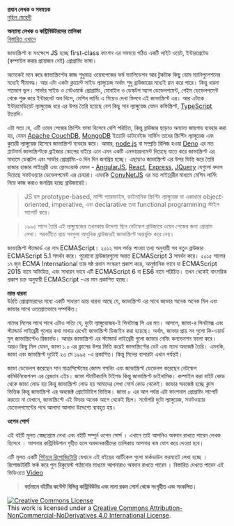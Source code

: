 **প্রধান লেখক ও সমন্বয়ক**   
[নুহিল মেহেদী](https://nuhil.net/)   

**অন্যান্য লেখক ও কন্ট্রিবিউটরদের তালিকা**  
[বিস্তারিত এখানে](https://github.com/howtocode-dev/js.howtocode.dev/graphs/contributors?type=a)   

জাভাস্ক্রিপ্ট বা সংক্ষেপে JS হচ্ছে first-class ফাংশন এর সমন্বয়ে গঠিত একটি লাইট ওয়েট, ইন্টারপ্রেটেড (কম্পাইল করার প্রয়োজন নেই) প্রোগ্রামিং ভাষা। 

অনেকেই মনে করে জাভাস্ক্রিপ্টের কাজ শুধুমাত্র ওয়েবপেজের ফর্ম ভ্যালিডেশন আর টুকটাক কিছু ডোম ম্যানিপুলেশনের মধ্যেই সীমাবদ্ধ। আর এটা একটা ক্লায়েন্ট সাইড ল্যাঙ্গুয়েজ অর্থাৎ শুধু ব্রাউজারের মধ্যেই রান করে পারে। কিন্তু ধারনা শতভাগ ভুল। সার্ভার সাইড ও নেটওয়ার্ক প্রোগ্রামিং, মোবাইল ও ডেস্কটপ অ্যাপ ডেভেলপমেন্ট, গেইম ডেভেলপমেন্ট থেকে শুরু করে ইন্টারনেট অব থিংস, মেশিন লার্নিং এ গিয়েও দেখা মিলবে এই জাভাস্ক্রিপ্ট এর। আর এটাকে ইন্টারমেডিয়েট ল্যাঙ্গুয়েজ ধরে এর উপর তৈরি হয়েছে বেশ কিছু সাব ল্যাঙ্গুয়েজ যেমন কফিস্ক্রিপ্ট, [TypeScript](https://www.typescriptlang.org/) ইত্যাদি। 

এটা সত্য যে, এটি ওয়েব পেজের স্ক্রিপ্টিং ভাষা হিসেবে বেশি পরিচিত, কিন্তু ব্রাউজার ছাড়াও অন্যান্য জায়গায় ব্যবহার করা হয়, যেমন [Apache CouchDB](http://couchdb.apache.org/), [MongoDB](https://www.mongodb.com/) ইত্যাদি ডাটাবেইজ সার্ভিস তাদের স্ক্রিপ্টিং ল্যাঙ্গুয়েজ এবং কুয়েরী ল্যাঙ্গুয়েজ হিসেবে জাভাস্ক্রিপ্ট ব্যবহার করে। আবার, [node.js](https://nodejs.org/en/) বা সম্প্রতি রিলিজ হওয়া [Deno](https://deno.land/) এর মত প্ল্যাটফর্ম জাভাস্ক্রিপ্টকে ব্রাইজার স্কোপের বাইরে এনে এমন একটি এনভায়রনমেন্ট দিয়েছে যাতে করে জাভাস্ক্রিপ্ট এর মাধ্যমে ডেক্সটপ এবং সার্ভার প্রোগ্রামিং-ও দিন দিন জনপ্রিয় হচ্ছে। এছাড়াও জাভাস্ক্রিপ্ট এর উপর ভিত্তি করে তৈরি হাজার হাজার লাইব্রেরী এবং ফ্রেমওয়ার্ক যেমন - [AngularJS](https://angularjs.org/), [React](https://facebook.github.io/react/), [Express](https://expressjs.com/), [JQuery](https://jquery.com/) যেগুলো বদলে দিয়েছে সফটওয়্যার ডেভেলপমেন্ট এর চেহারা। এমনকি [ConvNetJS](https://github.com/karpathy/convnetjs) এর মত লাইব্রেরীর মাধ্যমে মেশিন লার্নিং নিয়ে কাজ করাও জনপ্রিয় হচ্ছে ব্রাউজারেই।   

> JS হল prototype-based, মাল্টি প্যারাডাইম, ডাইনামিক স্ক্রিপ্টিং ল্যাঙ্গুয়েজ যা একাধারে object-oriented, imperative, এবং declarative তথা functional programming স্টাইল সাপোর্ট করে।  

> ১৯৯৫ সালে তৈরি এই ল্যঙ্গুয়েজের তখনকার উদ্দেশ্য ছিল নেটস্কেপ ব্রাউজারে ওয়েব পেজের জন্য প্রোগ্রাম লেখা। পরবর্তীতে প্রায় সবগুলা আধুনিক ব্রাউজারই জাভাস্ক্রিপ্ট অন্তর্ভুক্ত করে নেয়।  

জাভাস্ক্রিপ্ট স্ট্যান্ডার্ড এর নাম ECMAScript। ২০১২ সাল পর্যন্ত পাওয়া তথ্য অনুযায়ী সব নতুন ব্রাউজার ECMAScript 5.1 সমর্থন করে। পুরোনো ব্রাউজারগুলো অন্তত ECMAScript 3 সমর্থন করে। ২০১৫ সালের ১৭ জুন ECMA International তার ষষ্ঠ প্রধান সংস্করণ প্রকাশ করে, আনুষ্ঠানিক ভাবে যা ECMAScript 2015 নামে অভিহিত, এবং সাধারন ভাবে এটি ECMAScript 6 বা ES6 নামে পরিচিত। তখন থেকেই বাৎসরিক প্রকাশ চক্র অনুযায়ী ECMAScript -এর মান প্রকাশিত হচ্ছে।  

**ভ্রান্ত ধারনা**  
উঠতি প্রোগ্রামারদের মধ্যে একটি সাধারণ ভ্রান্ত ধারনা আছে যে, জাভাস্ক্রিপ্ট এর সাথে জাভার অনেক অনেক মিল এবং জাভার সাথে ওতপ্রোতভাবে সম্পর্কিত।  

নামের মিলের সাথে সাথে এটাও সত্যি যে, দুটো ল্যাঙ্গুয়েজের-ই সিনট্যাক্স সি এর মত। আসলে, জাভা-র সিনট্যাক্স এবং স্ট্যান্ডার্ড লাইব্রেরী গুলোর কথা মাথায় রেখেই জাভাস্ক্রিপ্ট ডিজাইন করা হয়েছে। অর্থাৎ, জাভার প্রায় সব গুলো কি-ওয়ার্ড মুল জাভাস্ক্রিপ্টেও রিজার্ভড। আবার জাভাস্ক্রিপ্ট এর স্ট্যান্ডার্ড লাইব্রেরী গুলো জাভার নেমিং কনভেনশন ফলো করে। আরও কিছু মিল যেমন, জাভা ১.০ এর ক্লাসের উপর ভিত্তি করেই জাভাস্ক্রিপ্টের ডেট এবং ম্যাথ অবজেক্ট তৈরি। এমনকি, জাভা এবং জাভস্ক্রিপ্ট দুটোই ২৩ মে ১৯৯৫ -এ প্রকাশিত। কিন্তু মিলের ব্যপারটা এখান পর্যন্তই।  

জাভা ডেভেলপ করেছেন সান মাক্রসিস্টেমের জেমস গসলিং এবং জাভাস্ক্রিপ্ট ডেভেলপ করেছেন নেটস্কেপ কমিউনিকেশনস এর ব্রেন্ড্যান এইচ। জাভা স্ট্যাটিক্যালি টাইপড কিন্তু জাভাস্ক্রিপ্ট ডাইনামিক। কম্পাইল করা বাইট কোড থেকে জাভা লোড হয় কিন্তু জাভাস্ক্রিপ্ট লোড হয় আমাদের লেখা সোর্স কোড থেকেই। জাভার অবজেক্ট হচ্ছে ক্লাস ভিত্তিক কিন্তু জাভাস্ক্রিপ্ট এর অবজেক্ট প্রোটোটাইপ ভিত্তিক। জাভা ৮ এর আগ পর্যন্ত এটা ফাংশনাল প্রোগ্রামিং সাপোর্ট করতো না যেখানে, জাভাস্ক্রিপ্টে এই ফিচার অনেক আগে থেকেই ছিল। সর্বোপরি দুটো ল্যাঙ্গুয়েজ, সফটওয়্যার ডেভেলপমেন্টের পথে আলাদা আলাদা উদ্দেশ্যে ব্যবহৃত হয়।  

**ওপেন সোর্স**   

এই বইটি মূলত স্বেচ্ছাশ্রমে লেখা এবং বইটি সম্পূর্ন ওপেন সোর্স । এখানে তাই আপনিও অবদান রাখতে পারেন লেখক হিসেবে । আপনার কন্ট্রিবিউশান গৃহীত হলে অবদানকারীদের তালিকায় আপনার নাম যোগ করে দেওয়া হবে।

এটি মূলত একটি [গিটহাব রিপোজিটোরি](https://github.com/howtocode-dev/js.howtocode.dev)  যেখানে এই বইয়ের আর্টিকেল গুলো মার্কডাউন ফরম্যাটে লেখা হচ্ছে । রিপোজটরিটি ফর্ক করে পুল রিকুয়েস্ট পাঠানোর মাধ্যমে আপনারাও অবদান রাখতে পারেন । বিস্তারিত দেখতে পারেন এই ভিডিওতে  [Video](http://blog.howtocode.com.bd/?p=32)   

> **বর্তমানে বইটির কন্টেন্ট বিভিন্ন কন্ট্রিবিউটর এবং নানা রকম সোর্স থেকে সংগৃহীত এবং সংকলিত।**  

<a rel="license" href="http://creativecommons.org/licenses/by-nc-nd/4.0/"><img alt="Creative Commons License" style="border-width:0" src="https://i.creativecommons.org/l/by-nc-nd/4.0/88x31.png" /></a><br />This work is licensed under a <a rel="license" href="http://creativecommons.org/licenses/by-nc-nd/4.0/">Creative Commons Attribution-NonCommercial-NoDerivatives 4.0 International License</a>.   

